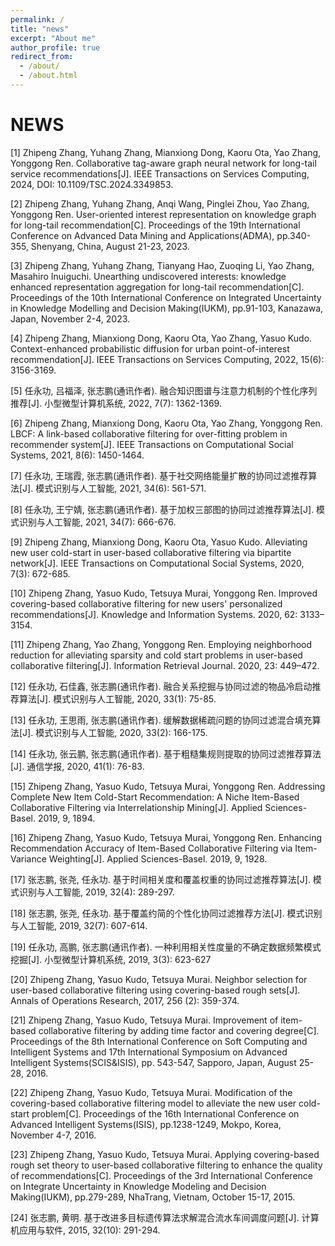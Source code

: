 ```yaml
---
permalink: /
title: "news"
excerpt: "About me"
author_profile: true
redirect_from: 
  - /about/
  - /about.html
---
```


NEWS
======
[1]	Zhipeng Zhang, Yuhang Zhang, Mianxiong Dong, Kaoru Ota, Yao Zhang, Yonggong Ren. Collaborative tag-aware graph neural network for long-tail service recommendations[J]. IEEE Transactions on Services Computing, 2024, DOI: 10.1109/TSC.2024.3349853.

[2]	Zhipeng Zhang, Yuhang Zhang, Anqi Wang, Pinglei Zhou, Yao Zhang, Yonggong Ren. User-oriented interest representation on knowledge graph for long-tail recommendation[C]. Proceedings of the 19th International Conference on Advanced Data Mining and Applications(ADMA), pp.340-355, Shenyang, China, August 21-23, 2023.

[3]	Zhipeng Zhang, Yuhang Zhang, Tianyang Hao, Zuoqing Li, Yao Zhang, Masahiro Inuiguchi. Unearthing undiscovered interests: knowledge enhanced representation aggregation for long-tail recommendation[C]. Proceedings of the 10th International Conference on Integrated Uncertainty in Knowledge Modelling and Decision Making(IUKM), pp.91-103, Kanazawa, Japan, November 2-4, 2023.

[4]	Zhipeng Zhang, Mianxiong Dong, Kaoru Ota, Yao Zhang, Yasuo Kudo. Context-enhanced probabilistic diffusion for urban point-of-interest recommendation[J]. IEEE Transactions on Services Computing, 2022, 15(6): 3156-3169.

[5]	任永功, 吕福泽, 张志鹏(通讯作者). 融合知识图谱与注意力机制的个性化序列推荐[J]. 小型微型计算机系统, 2022, 7(7): 1362-1369.

[6]	Zhipeng Zhang, Mianxiong Dong, Kaoru Ota, Yao Zhang, Yonggong Ren. LBCF: A link-based collaborative filtering for over-fitting problem in recommender system[J]. IEEE Transactions on Computational Social Systems, 2021, 8(6): 1450-1464.

[7]	任永功, 王瑞霞, 张志鹏(通讯作者). 基于社交网络能量扩散的协同过滤推荐算法[J]. 模式识别与人工智能, 2021, 34(6): 561-571. 

[8]	任永功, 王宁婧, 张志鹏(通讯作者). 基于加权三部图的协同过滤推荐算法[J]. 模式识别与人工智能, 2021, 34(7): 666-676.

[9]	Zhipeng Zhang, Mianxiong Dong, Kaoru Ota, Yasuo Kudo. Alleviating new user cold-start in user-based collaborative filtering via bipartite network[J]. IEEE Transactions on Computational Social Systems, 2020, 7(3): 672-685.

[10]	Zhipeng Zhang, Yasuo Kudo, Tetsuya Murai, Yonggong Ren. Improved covering-based collaborative filtering for new users' personalized recommendations[J]. Knowledge and Information Systems. 2020, 62: 3133–3154. 

[11]	Zhipeng Zhang, Yao Zhang, Yonggong Ren. Employing neighborhood reduction for alleviating sparsity and cold start problems in user-based collaborative filtering[J]. Information Retrieval Journal. 2020, 23: 449–472. 

[12]	任永功, 石佳鑫, 张志鹏(通讯作者). 融合关系挖掘与协同过滤的物品冷启动推荐算法[J]. 模式识别与人工智能, 2020, 33(1): 75-85. 

[13]	任永功, 王思雨, 张志鹏(通讯作者). 缓解数据稀疏问题的协同过滤混合填充算法[J]. 模式识别与人工智能, 2020, 33(2): 166-175.

[14]	任永功, 张云鹏, 张志鹏(通讯作者). 基于粗糙集规则提取的协同过滤推荐算法[J]. 通信学报, 2020, 41(1): 76-83.

[15]	Zhipeng Zhang, Yasuo Kudo, Tetsuya Murai, Yonggong Ren. Addressing Complete New Item Cold-Start Recommendation: A Niche Item-Based Collaborative Filtering via Interrelationship Mining[J]. Applied Sciences-Basel. 2019, 9, 1894. 

[16]	Zhipeng Zhang, Yasuo Kudo, Tetsuya Murai, Yonggong Ren. Enhancing Recommendation Accuracy of Item-Based Collaborative Filtering via Item-Variance Weighting[J]. Applied Sciences-Basel. 2019, 9, 1928. 

[17]	张志鹏, 张尧, 任永功. 基于时间相关度和覆盖权重的协同过滤推荐算法[J]. 模式识别与人工智能, 2019, 32(4): 289-297.

[18]	张志鹏, 张尧, 任永功. 基于覆盖约简的个性化协同过滤推荐方法[J]. 模式识别与人工智能, 2019, 32(7): 607-614.

[19]	任永功, 高鹏, 张志鹏(通讯作者). 一种利用相关性度量的不确定数据频繁模式挖掘[J]. 小型微型计算机系统, 2019, 3(3): 623-627

[20]	Zhipeng Zhang, Yasuo Kudo, Tetsuya Murai. Neighbor selection for user-based collaborative filtering using covering-based rough sets[J]. Annals of Operations Research, 2017, 256 (2): 359-374. 

[21]	Zhipeng Zhang, Yasuo Kudo, Tetsuya Murai. Improvement of item-based collaborative filtering by adding time factor and covering degree[C]. Proceedings of the 8th International Conference on Soft Computing and Intelligent Systems and 17th International Symposium on Advanced Intelligent Systems(SCIS&ISIS), pp. 543-547, Sapporo, Japan, August 25-28, 2016.

[22]	Zhipeng Zhang, Yasuo Kudo, Tetsuya Murai. Modification of the covering-based collaborative filtering model to alleviate the new user cold-start problem[C]. Proceedings of the 16th International Conference on Advanced Intelligent Systems(ISIS), pp.1238-1249, Mokpo, Korea, November 4-7, 2016.

[23]	Zhipeng Zhang, Yasuo Kudo, Tetsuya Murai. Applying covering-based rough set theory to user-based collaborative filtering to enhance the quality of recommendations[C]. Proceedings of the 3rd International Conference on Integrate Uncertainty in Knowledge Modeling and Decision Making(IUKM), pp.279-289, NhaTrang, Vietnam, October 15-17, 2015.

[24]	张志鹏, 黄明. 基于改进多目标遗传算法求解混合流水车间调度问题[J]. 计算机应用与软件, 2015, 32(10): 291-294.





